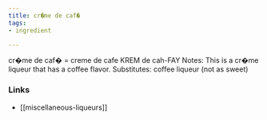 ```yaml
---
title: cr�me de caf�
tags:
- ingredient

---
```

cr�me de caf� = creme de cafe KREM de cah-FAY Notes: This is a cr�me liqueur that has a coffee flavor. Substitutes: coffee liqueur (not as sweet)

### Links

* [[miscellaneous-liqueurs]]
